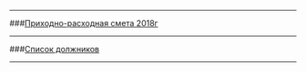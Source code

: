 
---

###[Приходно-расходная смета 2018г](../doc/NEW3.txt)

---

###[Список должников](../doc/NEW6.txt)

---
